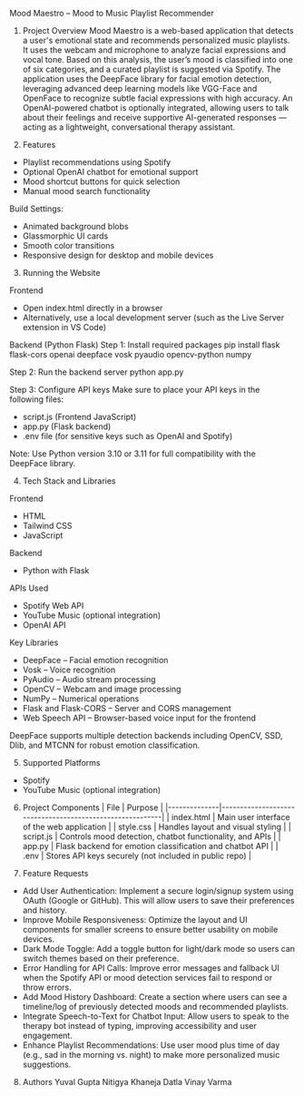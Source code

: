 

Mood Maestro – Mood to Music Playlist Recommender

1. Project Overview
   Mood Maestro is a web-based application that detects a user's emotional state and recommends personalized music playlists. It uses the webcam and microphone to analyze facial expressions and vocal tone. Based on this analysis, the user’s mood is classified into one of six categories, and a curated playlist is suggested via Spotify.
   The application uses the DeepFace library for facial emotion detection, leveraging advanced deep learning models like VGG-Face and OpenFace to recognize subtle facial expressions with high accuracy.
   An OpenAI-powered chatbot is optionally integrated, allowing users to talk about their feelings and receive supportive AI-generated responses — acting as a lightweight, conversational therapy assistant.

2. Features

* Playlist recommendations using Spotify
* Optional OpenAI chatbot for emotional support
* Mood shortcut buttons for quick selection
* Manual mood search functionality

Build Settings:

* Animated background blobs
* Glassmorphic UI cards
* Smooth color transitions
* Responsive design for desktop and mobile devices

3. Running the Website

Frontend

* Open index.html directly in a browser
* Alternatively, use a local development server (such as the Live Server extension in VS Code)

Backend (Python Flask)
Step 1: Install required packages
pip install flask flask-cors openai deepface vosk pyaudio opencv-python numpy

Step 2: Run the backend server
python app.py

Step 3: Configure API keys
Make sure to place your API keys in the following files:

* script.js (Frontend JavaScript)
* app.py (Flask backend)
* .env file (for sensitive keys such as OpenAI and Spotify)

Note: Use Python version 3.10 or 3.11 for full compatibility with the DeepFace library.

4. Tech Stack and Libraries

Frontend

* HTML
* Tailwind CSS
* JavaScript

Backend

* Python with Flask

APIs Used

* Spotify Web API
* YouTube Music (optional integration)
* OpenAI API

Key Libraries

* DeepFace – Facial emotion recognition
* Vosk – Voice recognition
* PyAudio – Audio stream processing
* OpenCV – Webcam and image processing
* NumPy – Numerical operations
* Flask and Flask-CORS – Server and CORS management
* Web Speech API – Browser-based voice input for the frontend

DeepFace supports multiple detection backends including OpenCV, SSD, Dlib, and MTCNN for robust emotion classification.

5. Supported Platforms

* Spotify
* YouTube Music (optional integration)

6. Project Components
   \| File         | Purpose                                                  |
   \|--------------|----------------------------------------------------------|
   \| index.html   | Main user interface of the web application               |
   \| style.css    | Handles layout and visual styling                        |
   \| script.js    | Controls mood detection, chatbot functionality, and APIs |
   \| app.py       | Flask backend for emotion classification and chatbot API |
   \| .env         | Stores API keys securely (not included in public repo)   |

7. Feature Requests

* Add User Authentication: Implement a secure login/signup system using OAuth (Google or GitHub). This will allow users to save their preferences and history.
* Improve Mobile Responsiveness: Optimize the layout and UI components for smaller screens to ensure better usability on mobile devices.
* Dark Mode Toggle: Add a toggle button for light/dark mode so users can switch themes based on their preference.
* Error Handling for API Calls: Improve error messages and fallback UI when the Spotify API or mood detection services fail to respond or throw errors.
* Add Mood History Dashboard: Create a section where users can see a timeline/log of previously detected moods and recommended playlists.
* Integrate Speech-to-Text for Chatbot Input: Allow users to speak to the therapy bot instead of typing, improving accessibility and user engagement.
* Enhance Playlist Recommendations: Use user mood plus time of day (e.g., sad in the morning vs. night) to make more personalized music suggestions.

8. Authors
   Yuval Gupta
   Nitigya Khaneja
   Datla Vinay Varma
